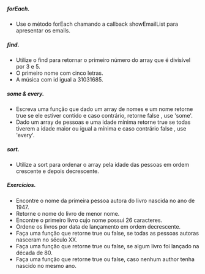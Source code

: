 ##### forEach.
  - Use o método forEach chamando a callback showEmailList para apresentar os emails.

##### find.
  - Utilize o find para retornar o primeiro número do array que é divisível por 3 e 5.
  - O primeiro nome com cinco letras.
  - A música com id igual a 31031685.

##### some & every.
  - Escreva uma função que dado um array de nomes e um nome retorne true se ele estiver contido e caso contrário, retorne false , use 'some'.
  - Dado um array de pessoas e uma idade mínima retorne true se todas tiverem a idade maior ou igual a mínima e caso contrário false , use 'every'.

##### sort.
  - Utilize a sort para ordenar o array pela idade das pessoas em ordem crescente e depois decrescente.

##### Exercícios.
  - Encontre o nome da primeira pessoa autora do livro nascida no ano de 1947.
  - Retorne o nome do livro de menor nome.
  - Encontre o primeiro livro cujo nome possui 26 caracteres.
  - Ordene os livros por data de lançamento em ordem decrescente.
  - Faça uma função que retorne true ou false, se todas as pessoas autoras nasceram no século XX.
  - Faça uma função que retorne true ou false, se algum livro foi lançado na década de 80.
  - Faça uma função que retorne true ou false, caso nenhum author tenha nascido no mesmo ano.